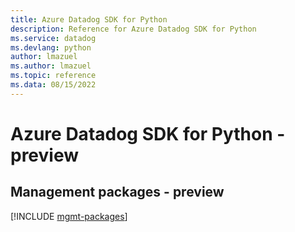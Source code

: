 ```yaml
---
title: Azure Datadog SDK for Python
description: Reference for Azure Datadog SDK for Python
ms.service: datadog
ms.devlang: python
author: lmazuel
ms.author: lmazuel
ms.topic: reference
ms.data: 08/15/2022
---
```

# Azure Datadog SDK for Python - preview

## Management packages - preview
[!INCLUDE [mgmt-packages](datadog-mgmt-index.md)]
